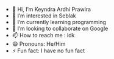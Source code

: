 - 👋 Hi, I’m Keyndra Ardhi Prawira
- 👀 I’m interested in Seblak
- 🌱 I’m currently learning programming
- 💞️ I’m looking to collaborate on Google
- 📫 How to reach me : idk
- 😄 Pronouns: He/Him
- ⚡ Fun fact: I have no fun fact
  

<!---
KeyndraPrawira/KeyndraPrawira is a ✨ special ✨ repository because its `README.md` (this file) appears on your GitHub profile.
You can click the Preview link to take a look at your changes.
--->
